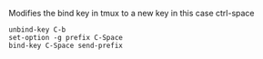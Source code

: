 Modifies the bind key in tmux to a new key in this case ctrl-space

```
unbind-key C-b
set-option -g prefix C-Space
bind-key C-Space send-prefix
```
